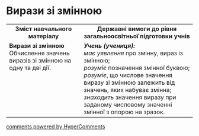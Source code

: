 <div id="hypercomments_widget" class="js-hypercomments-widget invisible"></div>

# Вирази зі змінною
<table>
  <tr>
    <td width="40%" align="center"><b>Зміст навчального матеріалу<b></td>
    <td width="60%" align="center"><b>Державні вимоги до рівня загальноосвітньої підготовки учнів</b></td>
  </tr>
  <tr>
    <td width="40%" style="vertical-align:top !important;"><b>Вирази зі змінною </b><br>
Обчислення значень виразів зі змінною на одну та дві дії.<br></td>
    <td width="60%" style="vertical-align:top !important;"><i><b>Учень (учениця):</b></i><br>
<i>має уявлення</i> про змінну, вираз із змінною;<br>
<i>розуміє</i> позначення змінної буквою;<br>
<i>розуміє</i>, що числове значення виразу зі змінною залежить від значень, яких набуває змінна;<br>
<i>знаходить</i> значення виразу при заданому числовому значенні змінної з опорою на зразок.<br></td>
  </tr>
</table>

<div class="js-hypercomments-container">
    <a href="http://hypercomments.com" class="hc-link" title="comments widget">comments powered by HyperComments</a>
</div>